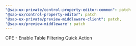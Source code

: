```yaml
---
"@sap-ux-private/control-property-editor-common": patch
"@sap-ux/control-property-editor": patch
"@sap-ux-private/preview-middleware-client": patch,
'@sap-ux/preview-middleware': patch
---
```


CPE - Enable Table Filtering  Quick Action
